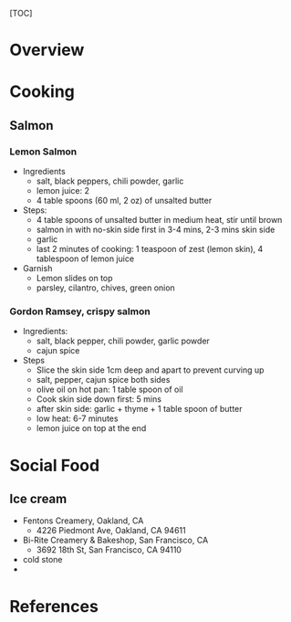 [TOC]

# Overview

# Cooking

## Salmon

### Lemon Salmon

- Ingredients
    + salt, black peppers, chili powder, garlic
    + lemon juice: 2
    + 4 table spoons (60 ml, 2 oz) of unsalted butter
- Steps:
    + 4 table spoons of unsalted butter in medium heat, stir until brown
    + salmon in with no-skin side first in 3-4 mins, 2-3 mins skin side
    + garlic
    + last 2 minutes of cooking: 1 teaspoon of zest (lemon skin), 4
      tablespoon of lemon juice
- Garnish
    + Lemon slides on top
    + parsley, cilantro, chives, green onion

### Gordon Ramsey, crispy salmon

- Ingredients:
    + salt, black pepper, chili powder, garlic powder
    + cajun spice
- Steps
    + Slice the skin side 1cm deep and apart to prevent curving up
    + salt, pepper, cajun spice both sides
    + olive oil on hot pan: 1 table spoon of oil
    + Cook skin side down first: 5 mins
    + after skin side: garlic + thyme + 1 table spoon of butter
    + low heat: 6-7 minutes
    + lemon juice on top at the end


# Social Food

## Ice cream

- Fentons Creamery, Oakland, CA
    + 4226 Piedmont Ave, Oakland, CA 94611
- Bi-Rite Creamery & Bakeshop, San Francisco, CA
    + 3692 18th St, San Francisco, CA 94110
- cold stone
-

# References

